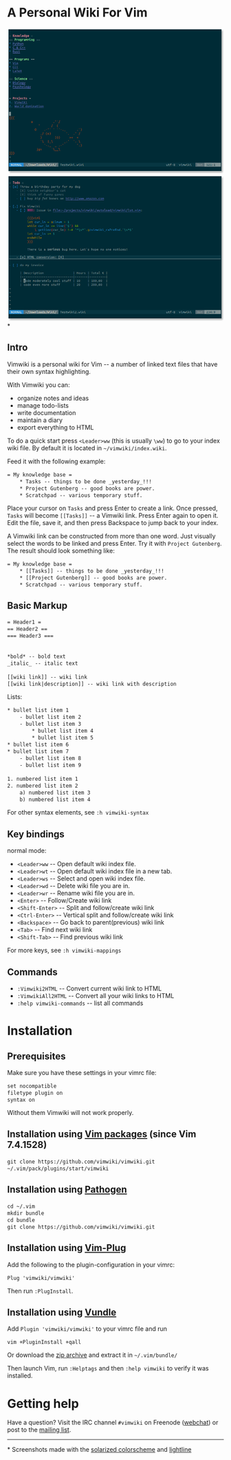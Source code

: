 A Personal Wiki For Vim
==============================================================================

![screenshot1](doc/screenshot_1.png)
![screenshot2](doc/screenshot_2.png) *

Intro
------------------------------------------------------------------------------

Vimwiki is a personal wiki for Vim -- a number of linked text files that have
their own syntax highlighting.

With Vimwiki you can:

 * organize notes and ideas
 * manage todo-lists
 * write documentation
 * maintain a diary
 * export everything to HTML

To do a quick start press `<Leader>ww` (this is usually `\ww`) to go to your index
wiki file.  By default it is located in `~/vimwiki/index.wiki`.

Feed it with the following example:

    = My knowledge base =
        * Tasks -- things to be done _yesterday_!!!
        * Project Gutenberg -- good books are power.
        * Scratchpad -- various temporary stuff.

Place your cursor on `Tasks` and press Enter to create a link.  Once pressed,
`Tasks` will become `[[Tasks]]` -- a Vimwiki link.  Press Enter again to
open it.  Edit the file, save it, and then press Backspace to jump back to your
index.

A Vimwiki link can be constructed from more than one word.  Just visually
select the words to be linked and press Enter.  Try it with `Project Gutenberg`.
The result should look something like:

    = My knowledge base =
        * [[Tasks]] -- things to be done _yesterday_!!!
        * [[Project Gutenberg]] -- good books are power.
        * Scratchpad -- various temporary stuff.


Basic Markup
------------------------------------------------------------------------------

    = Header1 =
    == Header2 ==
    === Header3 ===


    *bold* -- bold text
    _italic_ -- italic text

    [[wiki link]] -- wiki link
    [[wiki link|description]] -- wiki link with description


Lists:

    * bullet list item 1
        - bullet list item 2
        - bullet list item 3
            * bullet list item 4
            * bullet list item 5
    * bullet list item 6
    * bullet list item 7
        - bullet list item 8
        - bullet list item 9

    1. numbered list item 1
    2. numbered list item 2
        a) numbered list item 3
        b) numbered list item 4


For other syntax elements, see `:h vimwiki-syntax`


Key bindings
------------------------------------------------------------------------------

normal mode:

 * `<Leader>ww` -- Open default wiki index file.
 * `<Leader>wt` -- Open default wiki index file in a new tab.
 * `<Leader>ws` -- Select and open wiki index file.
 * `<Leader>wd` -- Delete wiki file you are in.
 * `<Leader>wr` -- Rename wiki file you are in.
 * `<Enter>` -- Follow/Create wiki link
 * `<Shift-Enter>` -- Split and follow/create wiki link
 * `<Ctrl-Enter>` -- Vertical split and follow/create wiki link
 * `<Backspace>` -- Go back to parent(previous) wiki link
 * `<Tab>` -- Find next wiki link
 * `<Shift-Tab>` -- Find previous wiki link

For more keys, see `:h vimwiki-mappings`


Commands
------------------------------------------------------------------------------

 * `:Vimwiki2HTML` -- Convert current wiki link to HTML
 * `:VimwikiAll2HTML` -- Convert all your wiki links to HTML
 * `:help vimwiki-commands` -- list all commands


Installation
==============================================================================

Prerequisites
------------------------------------------------------------------------------

Make sure you have these settings in your vimrc file:

    set nocompatible
    filetype plugin on
    syntax on

Without them Vimwiki will not work properly.


Installation using [Vim packages](http://vimhelp.appspot.com/repeat.txt.html#packages) (since Vim 7.4.1528)
------------------------------------------------------------------------------

    git clone https://github.com/vimwiki/vimwiki.git ~/.vim/pack/plugins/start/vimwiki

Installation using [Pathogen](http://www.vim.org/scripts/script.php?script_id=2332)
------------------------------------------------------------------------------

    cd ~/.vim
    mkdir bundle
    cd bundle
    git clone https://github.com/vimwiki/vimwiki.git

Installation using [Vim-Plug](https://github.com/junegunn/vim-plug)
------------------------------------------------------------------------------

Add the following to the plugin-configuration in your vimrc:

    Plug 'vimwiki/vimwiki'

Then run `:PlugInstall`.

Installation using [Vundle](https://github.com/VundleVim/Vundle.vim)
------------------------------------------------------------------------------

Add `Plugin 'vimwiki/vimwiki'` to your vimrc file and run

    vim +PluginInstall +qall

Or download the [zip archive](https://github.com/vimwiki/vimwiki/archive/master.zip) and extract it in `~/.vim/bundle/`

Then launch Vim, run `:Helptags` and then `:help vimwiki` to verify it was installed.


Getting help
==============================================================================

Have a question? Visit the IRC channel `#vimwiki` on Freenode ([webchat](https://webchat.freenode.net/?channels=#vimwiki))
or post to the [mailing list](https://groups.google.com/forum/#!forum/vimwiki).


----
\* Screenshots made with the [solarized colorscheme](https://github.com/altercation/vim-colors-solarized)
and [lightline](https://github.com/itchyny/lightline.vim)
